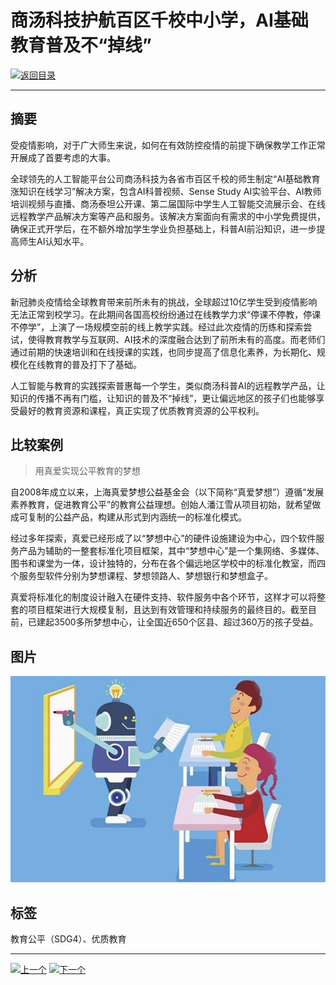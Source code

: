 # 商汤科技护航百区千校中小学，AI基础教育普及不“掉线”

[![返回目录](http://img.shields.io/badge/点击-返回目录-875A7B.svg?style=flat&colorA=8F8F8F)](/)

----------

## 摘要

受疫情影响，对于广大师生来说，如何在有效防控疫情的前提下确保教学工作正常开展成了首要考虑的大事。

全球领先的人工智能平台公司商汤科技为各省市百区千校的师生制定“AI基础教育涨知识在线学习”解决方案，包含AI科普视频、Sense Study AI实验平台、AI教师培训视频与直播、商汤泰坦公开课、第二届国际中学生人工智能交流展示会、在线远程教学产品解决方案等产品和服务。该解决方案面向有需求的中小学免费提供，确保正式开学后，在不额外增加学生学业负担基础上，科普AI前沿知识，进一步提高师生AI认知水平。

## 分析

新冠肺炎疫情给全球教育带来前所未有的挑战，全球超过10亿学生受到疫情影响无法正常到校学习。在此期间各国高校纷纷通过在线教学力求“停课不停教，停课不停学”，上演了一场规模空前的线上教学实践。经过此次疫情的历练和探索尝试，使得教育教学与互联网、AI技术的深度融合达到了前所未有的高度。而老师们通过前期的快速培训和在线授课的实践，也同步提高了信息化素养，为长期化、规模化在线教育的普及打下了基础。

人工智能与教育的实践探索普惠每一个学生，类似商汤科普AI的远程教学产品，让知识的传播不再有门槛，让知识的普及不“掉线”，更让偏远地区的孩子们也能够享受最好的教育资源和课程，真正实现了优质教育资源的公平权利。

## 比较案例

> 用真爱实现公平教育的梦想

自2008年成立以来，上海真爱梦想公益基金会（以下简称“真爱梦想”）遵循“发展素养教育，促进教育公平”的教育公益理想。创始人潘江雪从项目初始，就希望做成可复制的公益产品，构建从形式到内涵统一的标准化模式。

经过多年探索，真爱已经形成了以“梦想中心”的硬件设施建设为中心，四个软件服务产品为辅助的一整套标准化项目框架，其中“梦想中心”是一个集网络、多媒体、图书和课堂为一体，设计独特的，分布在各个偏远地区学校中的标准化教室，而四个服务型软件分别为梦想课程、梦想领路人、梦想银行和梦想盒子。

真爱将标准化的制度设计融入在硬件支持、软件服务中各个环节，这样才可以将整套的项目框架进行大规模复制，且达到有效管理和持续服务的最终目的。截至目前，已建起3500多所梦想中心，让全国近650个区县、超过360万的孩子受益。


## 图片

![图片](4.2.1.jpg)


## 标签

教育公平（SDG4）、优质教育



----------

 [![上一个](http://img.shields.io/badge/查看-上一个-875A7B.svg?style=flat&colorA=8F8F8F)](https://doc.shanghaiopen.org.cn/case/4/1.html)
 [![下一个](http://img.shields.io/badge/查看-下一个-875A7B.svg?style=flat&colorA=8F8F8F)](https://doc.shanghaiopen.org.cn/case/4/3.html)
 
 
